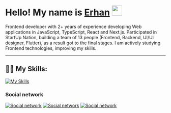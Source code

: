 <h1>Hello! My name is <a href="https://t.me/errrhann" target="_blank">Erhan</a> 
<img src="https://github.com/blackcater/blackcater/raw/main/images/Hi.gif" height="32"/></h1>

<p>
Frontend developer with 2+ years of experience developing Web applications in JavaScript,
TypeScript, React and Next.js. Participated in StartUp Nation, building a team of 13 people (Frontend,
Backend, UI/UI designer, Flutter), as a result got to the final stages. I am actively studying
Frontend technologies, improving my skills.
</p>

___
## 👨‍💻 My Skills:
[![My Skills](https://skillicons.dev/icons?i=html,css,js,git,nodejs,react,redux,next,nest,gulp,sass,ts,docker,postman,bootstrap,materialui,webpack&perline=10)]()

### Social network
[![Social network](https://skillicons.dev/icons?i=linkedin)](https://www.linkedin.com/in/erhan-kubanychbekov-741475238/)
[![Social network](https://skillicons.dev/icons?i=instagram)](https://www.instagram.com/errrhann_/)
[![Social network](https://skillicons.dev/icons?i=telegram)](https://t.me/errrhann)

<!-- ![Erhan1708 github stats](https://github-readme-stats.vercel.app/api?username=Erhan1708&show_icons=true&theme=dracula&include_all_commits=true&count_private=true) -->
